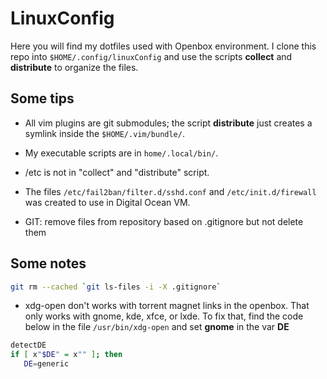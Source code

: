LinuxConfig
===========

Here you will find my dotfiles used with Openbox environment. I clone this repo into ``$HOME/.config/linuxConfig`` and use 
the scripts **collect** and **distribute** to organize the files.

Some tips
----------

* All vim plugins are git submodules; the script **distribute** just creates a symlink inside the ``$HOME/.vim/bundle/``.

* My executable scripts are in ``home/.local/bin/``.

* /etc is not in "collect" and "distribute" script.

* The files ``/etc/fail2ban/filter.d/sshd.conf`` and ``/etc/init.d/firewall`` was created to use in Digital Ocean VM. 

* GIT: remove files from repository based on .gitignore but not delete them

Some notes
-----------

```bash
git rm --cached `git ls-files -i -X .gitignore`
```

* xdg-open don't works with torrent magnet links in the openbox. That only works with gnome, kde, xfce, or lxde.
To fix that, find the code below in the file ``/usr/bin/xdg-open`` and set **gnome**  in the var **DE** 

```bash    
detectDE
if [ x"$DE" = x"" ]; then
   DE=generic
```


